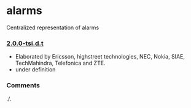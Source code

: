 # alarms
Centralized representation of alarms

### [2.0.0-tsi.d.t](../../tree/tsi)
- Elaborated by Ericsson, highstreet technologies, NEC, Nokia, SIAE, TechMahindra, Telefonica and ZTE.
- under definition

### Comments
./.
